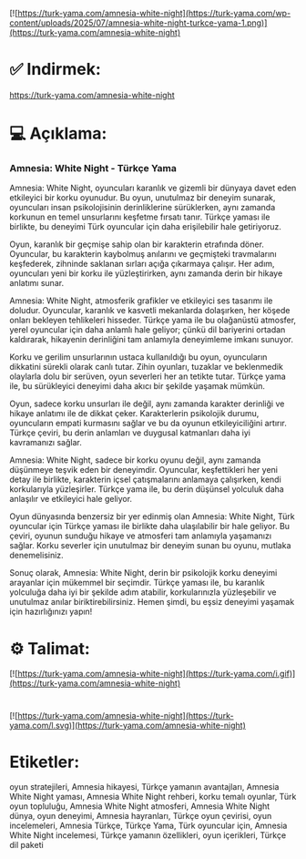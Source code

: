 [![https://turk-yama.com/amnesia-white-night](https://turk-yama.com/wp-content/uploads/2025/07/amnesia-white-night-turkce-yama-1.png)](https://turk-yama.com/amnesia-white-night)
# ✅ Indirmek:
https://turk-yama.com/amnesia-white-night
# 💻 Açıklama:
### Amnesia: White Night - Türkçe Yama

Amnesia: White Night, oyuncuları karanlık ve gizemli bir dünyaya davet eden etkileyici bir korku oyunudur. Bu oyun, unutulmaz bir deneyim sunarak, oyuncuları insan psikolojisinin derinliklerine sürüklerken, aynı zamanda korkunun en temel unsurlarını keşfetme fırsatı tanır. Türkçe yaması ile birlikte, bu deneyimi Türk oyuncular için daha erişilebilir hale getiriyoruz.

Oyun, karanlık bir geçmişe sahip olan bir karakterin etrafında döner. Oyuncular, bu karakterin kaybolmuş anılarını ve geçmişteki travmalarını keşfederek, zihninde saklanan sırları açığa çıkarmaya çalışır. Her adım, oyuncuları yeni bir korku ile yüzleştirirken, aynı zamanda derin bir hikaye anlatımı sunar.

Amnesia: White Night, atmosferik grafikler ve etkileyici ses tasarımı ile doludur. Oyuncular, karanlık ve kasvetli mekanlarda dolaşırken, her köşede onları bekleyen tehlikeleri hisseder. Türkçe yama ile bu olağanüstü atmosfer, yerel oyuncular için daha anlamlı hale geliyor; çünkü dil bariyerini ortadan kaldırarak, hikayenin derinliğini tam anlamıyla deneyimleme imkanı sunuyor.

Korku ve gerilim unsurlarının ustaca kullanıldığı bu oyun, oyuncuların dikkatini sürekli olarak canlı tutar. Zihin oyunları, tuzaklar ve beklenmedik olaylarla dolu bir serüven, oyun severleri her an tetikte tutar. Türkçe yama ile, bu sürükleyici deneyimi daha akıcı bir şekilde yaşamak mümkün.

Oyun, sadece korku unsurları ile değil, aynı zamanda karakter derinliği ve hikaye anlatımı ile de dikkat çeker. Karakterlerin psikolojik durumu, oyuncuların empati kurmasını sağlar ve bu da oyunun etkileyiciliğini artırır. Türkçe çeviri, bu derin anlamları ve duygusal katmanları daha iyi kavramanızı sağlar.

Amnesia: White Night, sadece bir korku oyunu değil, aynı zamanda düşünmeye teşvik eden bir deneyimdir. Oyuncular, keşfettikleri her yeni detay ile birlikte, karakterin içsel çatışmalarını anlamaya çalışırken, kendi korkularıyla yüzleşirler. Türkçe yama ile, bu derin düşünsel yolculuk daha anlaşılır ve etkileyici hale geliyor.

Oyun dünyasında benzersiz bir yer edinmiş olan Amnesia: White Night, Türk oyuncular için Türkçe yaması ile birlikte daha ulaşılabilir bir hale geliyor. Bu çeviri, oyunun sunduğu hikaye ve atmosferi tam anlamıyla yaşamanızı sağlar. Korku severler için unutulmaz bir deneyim sunan bu oyunu, mutlaka denemelisiniz.

Sonuç olarak, Amnesia: White Night, derin bir psikolojik korku deneyimi arayanlar için mükemmel bir seçimdir. Türkçe yaması ile, bu karanlık yolculuğa daha iyi bir şekilde adım atabilir, korkularınızla yüzleşebilir ve unutulmaz anılar biriktirebilirsiniz. Hemen şimdi, bu eşsiz deneyimi yaşamak için hazırlığınızı yapın!
# ⚙️ Talimat:
[![https://turk-yama.com/amnesia-white-night](https://turk-yama.com/i.gif)](https://turk-yama.com/amnesia-white-night)
#
[![https://turk-yama.com/amnesia-white-night](https://turk-yama.com/l.svg)](https://turk-yama.com/amnesia-white-night)
# Etiketler:
oyun stratejileri, Amnesia hikayesi, Türkçe yamanın avantajları, Amnesia White Night yaması, Amnesia White Night rehberi, korku temalı oyunlar, Türk oyun topluluğu, Amnesia White Night atmosferi, Amnesia White Night dünya, oyun deneyimi, Amnesia hayranları, Türkçe oyun çevirisi, oyun incelemeleri, Amnesia Türkçe, Türkçe Yama, Türk oyuncular için, Amnesia White Night incelemesi, Türkçe yamanın özellikleri, oyun içerikleri, Türkçe dil paketi


